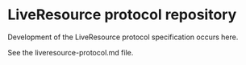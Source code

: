 # LiveResource protocol repository

Development of the LiveResource protocol specification occurs here.

See the liveresource-protocol.md file.
